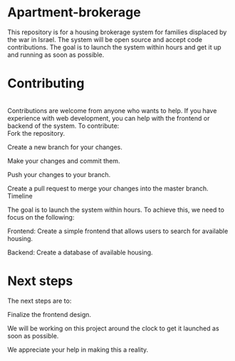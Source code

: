 # Apartment-brokerage
This repository is for a housing brokerage system for families displaced by the war in Israel. The system will be open source and accept code contributions. The goal is to launch the system within hours and get it up and running as soon as possible.

# Contributing
<br>
Contributions are welcome from anyone who wants to help. If you have experience with web development, you can help with the frontend or backend of the system. 
To contribute:
<br>
Fork the repository.
<br>

Create a new branch for your changes.
<br>

Make your changes and commit them.
<br>

Push your changes to your branch.
<br>

Create a pull request to merge your changes into the master branch.
Timeline
<br>

The goal is to launch the system within hours. To achieve this, we need to focus on the following:
<br>

Frontend: Create a simple frontend that allows users to search for available housing.
<br>

Backend: Create a database of available housing.
<br>

# Next steps

The next steps are to:

Finalize the frontend design.
<br>

We will be working on this project around the clock to get it launched as soon as possible.
<br>

We appreciate your help in making this a reality.

